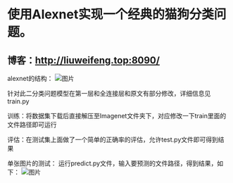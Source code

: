 # 使用Alexnet实现一个经典的猫狗分类问题。
## 博客：http://liuweifeng.top:8090/

alexnet的结构：
![图片](https://user-images.githubusercontent.com/51198441/140272131-66bbc83e-a56e-49e3-9c8e-cf4ae07df7ec.png)

针对此二分类问题模型在第一层和全连接层和原文有部分修改，详细信息见train.py

训练：将数据集下载后直接解压至Imagenet文件夹下，对应修改一下train里面的文件路径即可运行

评估：在测试集上面做了一个简单的正确率的评估，允许test.py文件即可得到结果

单张图片的测试：
运行predict.py文件，输入要预测的文件路径，得到结果，如下：
![图片](https://user-images.githubusercontent.com/51198441/140273364-07f58ac3-d594-43b7-89ef-8538b86c5320.png)
